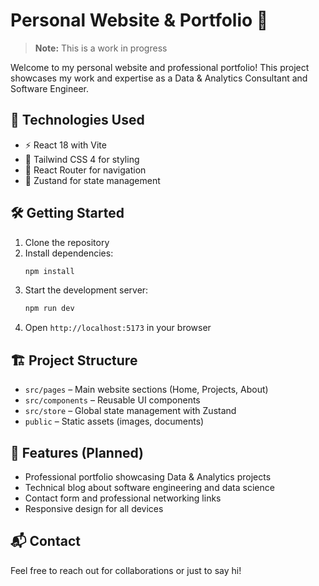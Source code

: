 # Personal Website & Portfolio 🚧

> **Note:** This is a work in progress

Welcome to my personal website and professional portfolio! This project showcases my work and expertise as a Data & Analytics Consultant and Software Engineer.

## 🚀 Technologies Used

- ⚡ React 18 with Vite
- 🎨 Tailwind CSS 4 for styling
- 🔄 React Router for navigation
- 🏪 Zustand for state management

## 🛠️ Getting Started

1. Clone the repository
2. Install dependencies:
   ```bash
   npm install
   ```
3. Start the development server:
   ```bash
   npm run dev
   ```
4. Open `http://localhost:5173` in your browser

## 🏗️ Project Structure

- `src/pages` – Main website sections (Home, Projects, About)
- `src/components` – Reusable UI components
- `src/store` – Global state management with Zustand
- `public` – Static assets (images, documents)

## 📝 Features (Planned)

- Professional portfolio showcasing Data & Analytics projects
- Technical blog about software engineering and data science
- Contact form and professional networking links
- Responsive design for all devices

## 📬 Contact

Feel free to reach out for collaborations or just to say hi!
